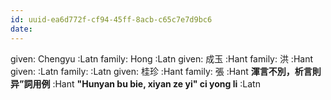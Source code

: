 ```yaml
---
id: uuid-ea6d772f-cf94-45ff-8acb-c65c7e7d9bc6
date: 
---
```


given: Chengyu :Latn
family: Hong :Latn
given: 成玉 :Hant
family: 洪 :Hant
given:  :Latn
family:  :Latn
given: 桂珍 :Hant
family: 張 :Hant
**渾言不別，析言則异”詞用例** :Hant
**"Hunyan bu bie, xiyan ze yi" ci yong li** :Latn